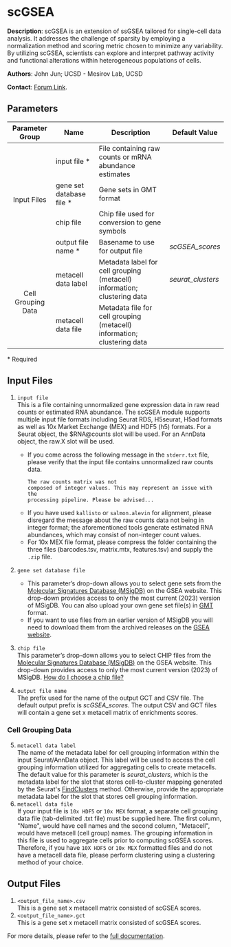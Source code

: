 # scGSEA

**Description**: scGSEA is an extension of ssGSEA tailored for single-cell data analysis. It addresses the challenge of sparsity by employing a normalization method and scoring metric chosen to minimize any variability. By utilizing scGSEA, scientists can explore and interpret pathway activity and functional alterations within heterogeneous populations of cells.

**Authors**: John Jun; UCSD - Mesirov Lab, UCSD

**Contact**: [Forum Link](https://groups.google.com/forum/?utm_medium=email&utm_source=footer#!forum/genepattern-help).  

## Parameters

<table>
    <thead>
        <tr>
            <th>Parameter Group</th>
            <th>Name</th>
            <th>Description</th>
            <th>Default Value</th>
        </tr>
    </thead>
    <tbody>
        <tr>
            <td colspan="1" rowspan="4" align="center">Input Files</td>
            <td>input file *</td> 
            <td>File containing raw counts or mRNA abundance estimates</td>
            <td></td>
        </tr>
        <tr>
            <td>gene set database file *</td>
            <td>Gene sets in GMT format</td>
            <td></td>
        </tr>
        <tr>
            <td>chip file</td>
            <td>Chip file used for conversion to gene symbols</td>
            <td></td>
        </tr>
        <tr>
            <td>output file name *</td>
            <td>Basename to use for output file</td>
            <td><i>scGSEA_scores</i></td>
        </tr>
        <tr>
            <td colspan="1" rowspan="2" align="center">Cell Grouping Data</td>
            <td>metacell data label</td> 
            <td>Metadata label for cell grouping (metacell) information; clustering data</td>
            <td><i>seurat_clusters</i></td>
        </tr>
        <tr>
            <td>metacell data file</td> 
            <td>Metadata file for cell grouping (metacell) information; clustering data</td>
            <td></td>
        </tr>
    </tbody>
</table>

\*  Required

## Input Files

1. `input file`  
    This is a file containing unnormalized gene expression data in raw read counts or estimated RNA abundance. The scGSEA module supports multiple input file formats including Seurat RDS, H5seurat, H5ad formats as well as 10x Market Exchange (MEX) and HDF5 (h5) formats. For a Seurat object, the $RNA@counts slot will be used. For an AnnData object, the raw.X slot will be used. 
   * If you come across the following message in the `stderr.txt` file, please verify that the input file contains unnormalized raw counts data.
    &nbsp;<pre><code>The raw counts matrix was not composed of integer values. This may represent an issue with the processing pipeline. Please be advised...</code></pre>
   * If you have used `kallisto` or `salmon.alevin` for alignment, please disregard the message about the raw counts data not being in integer format; the aforementioned tools generate estimated RNA abundances, which may consist of non-integer count values.
   * For 10x MEX file format, please compress the folder containing the three files (barcodes.tsv, matrix.mtx, features.tsv) and supply the `.zip` file.
2. `gene set database file`
    * This parameter’s drop-down allows you to select gene sets from the [Molecular Signatures Database (MSigDB)](https://www.gsea-msigdb.org/gsea/msigdb/index.jsp) on the GSEA website. This drop-down provides access to only the most current (2023) version of MSigDB. You can also upload your own gene set file(s) in [GMT](https://software.broadinstitute.org/cancer/software/gsea/wiki/index.php/Data_formats#GMT:_Gene_Matrix_Transposed_file_format_.28.2A.gmt.29) format.
    * If you want to use files from an earlier version of MSigDB you will need to download them from the archived releases on the [GSEA website](https://www.gsea-msigdb.org/gsea/downloads.jsp).
3. `chip file`  
    This parameter’s drop-down allows you to select CHIP files from the [Molecular Signatures Database (MSigDB)](https://www.gsea-msigdb.org/gsea/msigdb/index.jsp) on the GSEA website. This drop-down provides access to only the most current version (2023) of MSigDB. [How do I choose a chip file?](https://software.broadinstitute.org/cancer/software/gsea/wiki/index.php/CHIP_File_Selection_Help)

4. `output file name`  
    The prefix used for the name of the output GCT and CSV file. The default output prefix is <i>scGSEA_scores</i>. The output CSV and GCT files will contain a gene set x metacell matrix of enrichments scores.

### Cell Grouping Data
5. `metacell data label`  
    The name of the metadata label for cell grouping information within the input Seurat/AnnData object. This label will be used to access the cell grouping information utilized for aggregating cells to create metacells. The default value for this parameter is <i>seurat_clusters</i>, which is the metadata label for the slot that stores cell-to-cluster mapping generated by the Seurat's [FindClusters](https://satijalab.org/seurat/reference/findclusters) method. Otherwise, provide the appropriate metadata label for the slot that stores cell grouping information.
6. `metacell data file`  
    If your input file is `10x HDF5` or `10x MEX` format, a separate cell grouping data file (tab-delimited .txt file) must be supplied here. The first column, "Name", would have cell names and the second column, "Metacell", would have metacell (cell group) names. The grouping information in this file is used to aggregate cells prior to computing scGSEA scores. Therefore, if you have `10X HDF5` or `10x MEX` formatted files and do not have a metacell data file, please perform clustering using a clustering method of your choice.
    
## Output Files
<!-- list and describe any files output by the module -->

1. `<output_file_name>.csv`   
    This is a gene set x metacell matrix consisted of scGSEA scores. 
2. `<output_file_name>.gct`   
    This is a gene set x metacell matrix consisted of scGSEA scores.

For more details, please refer to the [full documentation](https://github.com/genepattern/scGSEA/blob/develop/docs/documentation.md).
